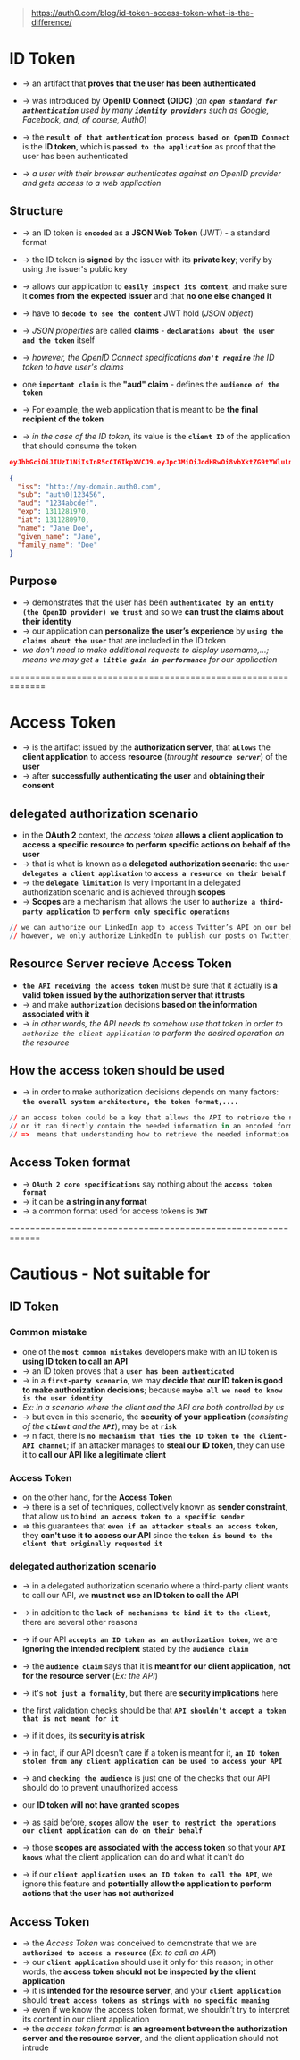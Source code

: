> https://auth0.com/blog/id-token-access-token-what-is-the-difference/

# ID Token
* -> an artifact that **proves that the user has been authenticated**
* -> was introduced by **OpenID Connect (OIDC)** (_an **`open standard for authentication`** used by many **`identity providers`** such as Google, Facebook, and, of course, Auth0_)

* -> the **`result of that authentication process based on OpenID Connect`** is the **ID token**, which is **`passed to the application`** as proof that the user has been authenticated
* -> _a user with their browser authenticates against an OpenID provider and gets access to a web application_

## Structure
* -> an ID token is **`encoded`** as **a JSON Web Token** (JWT) - a standard format 
* -> the ID token is **signed** by the issuer with its **private key**; verify by using the issuer's public key
* -> allows our application to **`easily inspect its content`**, and make sure it **comes from the expected issuer** and that **no one else changed it**

* -> have to **`decode to see the content`** JWT hold (_JSON object_)
* -> _JSON properties_ are called **claims** - **`declarations about the user and the token`** itself 
* -> _however, the OpenID Connect specifications **`don't require`** the ID token to have user's claims_

* one **`important claim`** is the **"aud" claim** - defines the **`audience of the token`**
* -> For example, the web application that is meant to be **the final recipient of the token** 
* -> _in the case of the ID token_, its value is the **`client ID`** of the application that should consume the token


```json 
eyJhbGciOiJIUzI1NiIsInR5cCI6IkpXVCJ9.eyJpc3MiOiJodHRwOi8vbXktZG9tYWluLmF1dGgwLmNvbSIsInN1YiI6ImF1dGgwfDEyMzQ1NiIsImF1ZCI6IjEyMzRhYmNkZWYiLCJleHAiOjEzMTEyODE5NzAsImlhdCI6MTMxMTI4MDk3MCwibmFtZSI6IkphbmUgRG9lIiwiZ2l2ZW5fbmFtZSI6IkphbmUiLCJmYW1pbHlfbmFtZSI6IkRvZSJ9.bql-jxlG9B_bielkqOnjTY9Di9FillFb6IMQINXoYsw

{ 
  "iss": "http://my-domain.auth0.com", 
  "sub": "auth0|123456", 
  "aud": "1234abcdef", 
  "exp": 1311281970, 
  "iat": 1311280970, 
  "name": "Jane Doe", 
  "given_name": "Jane", 
  "family_name": "Doe"
}
```

## Purpose
* -> demonstrates that the user has been **`authenticated by an entity (the OpenID provider) we trust`**  and so we **can trust the claims about their identity**
* ->  our application can **personalize the user’s experience** by **`using the claims about the user`** that are included in the ID token
* _we don't need to make additional requests to display username,...; means we may get **`a little gain in performance`** for our application_

=============================================================
# Access Token
* -> is the artifact issued by the **authorization server**, that **`allows`** the **client application** to access **resource** (_throught **`resource server`**_) of the **user**  
* -> after **successfully authenticating the user** and **obtaining their consent**

## delegated authorization scenario
* in the **OAuth 2** context, the _access token_ **allows a client application to access a specific resource to perform specific actions on behalf of the user**
* -> that is what is known as a **delegated authorization scenario**: the **`user delegates a client application`** to **`access a resource on their behalf`**
* -> the **`delegate limitation`** is very important in a delegated authorization scenario and is achieved through **scopes**
* -> **Scopes** are a mechanism that allows the user to **`authorize a third-party application`** to **`perform only specific operations`**

```r
// we can authorize our LinkedIn app to access Twitter’s API on our behalf to cross-post on both social platforms
// however, we only authorize LinkedIn to publish our posts on Twitter; we dont authorize it to delete them or change our profile’s data or do other things, too
```

## Resource Server recieve Access Token
* **`the API receiving the access token`** must be sure that it actually is **a valid token issued by the authorization server that it trusts** 
* -> and make **`authorization`** decisions **based on the information associated with it**
* -> _in other words, the API needs to somehow use that token in order to `authorize the client application` to perform the desired operation on the resource_

## How the access token should be used
* -> in order to make authorization decisions depends on many factors: **`the overall system architecture, the token format,....`**
```r - For example
// an access token could be a key that allows the API to retrieve the needed information from a database shared with the authorization server
// or it can directly contain the needed information in an encoded format
// =>  means that understanding how to retrieve the needed information to make authorization decisions is an "agreement between the authorization server and the resource server (Ex: the API)" 
```

## Access Token format
* -> **`OAuth 2 core specifications`** say nothing about the **`access token format`**
* -> it can be **a string in any format**
* -> a common format used for access tokens is **`JWT`**

============================================================
# Cautious - Not suitable for

## ID Token

### Common mistake
* one of the **`most common mistakes`** developers make with an ID token is **using ID token to call an API**
* -> an ID token proves that a **`user has been authenticated`**
* -> in a **`first-party scenario`**, we may **decide that our ID token is good to make authorization decisions**; because **`maybe all we need to know is the user identity`**
* _Ex: in a scenario where the client and the API are both controlled by us_
* -> but even in this scenario, the **security of your application** (_consisting of the **`client`** and the **`API`**_), may be at **`risk`**
* -> n fact, there is **`no mechanism that ties the ID token to the client-API channel`**; if an attacker manages to **steal our ID token**, they can use it to **call our API like a legitimate client**

### Access Token
* on the other hand, for the **Access Token**
* -> there is a set of techniques, collectively known as **sender constraint**, that allow us to **`bind an access token to a specific sender`**
* => this guarantees that **`even if an attacker steals an access token`**, they **can't use it to access our API** since the **`token is bound to the client that originally requested it`**

### delegated authorization scenario
* -> in a delegated authorization scenario where a third-party client wants to call our API, we **must not use an ID token to call the API**
* -> in addition to the **`lack of mechanisms to bind it to the client`**, there are several other reasons 
* -> if our API **`accepts an ID token as an authorization token`**, we are **ignoring the intended recipient** stated by the **`audience claim`** 
* -> the **`audience claim`** says that it is **meant for our client application**, **not for the resource server** (_Ex: the API_)
* -> it's **`not just a formality`**, but there are **security implications** here

* the first validation checks should be that **`API shouldn’t accept a token that is not meant for it`** 
* -> if it does, its **security is at risk**
* -> in fact, if our API doesn't care if a token is meant for it, **`an ID token stolen from any client application can be used to access your API`**
* -> and **`checking the audience`** is just one of the checks that our API should do to prevent unauthorized access

* our **ID token will not have granted scopes**
* -> as said before, **`scopes`** allow **`the user to restrict the operations our client application can do on their behalf`**
* -> those **scopes are associated with the access token** so that your **`API knows`** what the client application can do and what it can't do
* -> if our **`client application uses an ID token to call the API`**, we ignore this feature and **potentially allow the application to perform actions that the user has not authorized**

## Access Token
*  -> the _Access Token_ was conceived to demonstrate that we are **`authorized to access a resource`** (_Ex: to call an API_)
* -> our **`client application`** should use it only for this reason; in other words, the **access token should not be inspected by the client application**
* -> it is **intended for the resource server**, and your **`client application`** should **`treat access tokens as strings with no specific meaning`**
* -> even if we know the access token format, we shouldn’t try to interpret its content in our client application
* => the _access token format_ is **an agreement between the authorization server and the resource server**, and the client application should not intrude